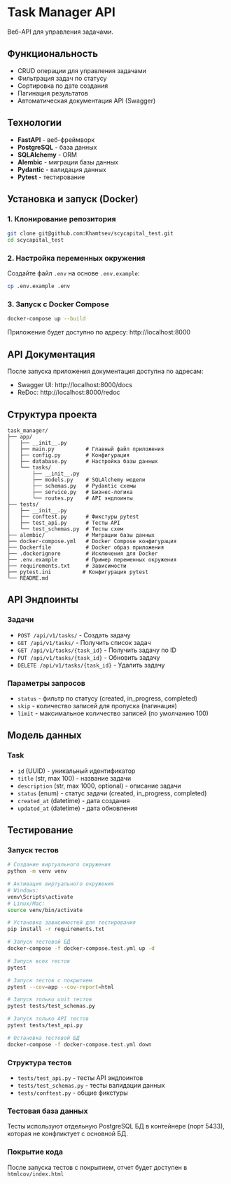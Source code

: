 # Task Manager API

Веб-API для управления задачами.

## Функциональность

- CRUD операции для управления задачами
- Фильтрация задач по статусу
- Сортировка по дате создания
- Пагинация результатов
- Автоматическая документация API (Swagger)

## Технологии

- **FastAPI** - веб-фреймворк
- **PostgreSQL** - база данных
- **SQLAlchemy** - ORM
- **Alembic** - миграции базы данных
- **Pydantic** - валидация данных
- **Pytest** - тестирование

## Установка и запуск (Docker)

### 1. Клонирование репозитория

```bash
git clone git@github.com:Khamtsev/scycapital_test.git
cd scycapital_test
```

### 2. Настройка переменных окружения

Создайте файл `.env` на основе `.env.example`:

```bash
cp .env.example .env
```

### 3. Запуск с Docker Compose

```bash
docker-compose up --build
```

Приложение будет доступно по адресу: http://localhost:8000

## API Документация

После запуска приложения документация доступна по адресам:
- Swagger UI: http://localhost:8000/docs
- ReDoc: http://localhost:8000/redoc

## Структура проекта

```
task_manager/
├── app/
│   ├── __init__.py
│   ├── main.py          # Главный файл приложения
│   ├── config.py        # Конфигурация
│   ├── database.py      # Настройка базы данных
│   └── tasks/
│       ├── __init__.py
│       ├── models.py    # SQLAlchemy модели
│       ├── schemas.py   # Pydantic схемы
│       ├── service.py   # Бизнес-логика
│       └── routes.py    # API эндпоинты
├── tests/
│   ├── __init__.py
│   ├── conftest.py      # Фикстуры pytest
│   ├── test_api.py      # Тесты API
│   └── test_schemas.py  # Тесты схем
├── alembic/             # Миграции базы данных
├── docker-compose.yml   # Docker Compose конфигурация
├── Dockerfile           # Docker образ приложения
├── .dockerignore        # Исключения для Docker
├── .env.example         # Пример переменных окружения
├── requirements.txt     # Зависимости
├── pytest.ini          # Конфигурация pytest
└── README.md
```

## API Эндпоинты

### Задачи

- `POST /api/v1/tasks/` - Создать задачу
- `GET /api/v1/tasks/` - Получить список задач
- `GET /api/v1/tasks/{task_id}` - Получить задачу по ID
- `PUT /api/v1/tasks/{task_id}` - Обновить задачу
- `DELETE /api/v1/tasks/{task_id}` - Удалить задачу

### Параметры запросов

- `status` - фильтр по статусу (created, in_progress, completed)
- `skip` - количество записей для пропуска (пагинация)
- `limit` - максимальное количество записей (по умолчанию 100)

## Модель данных

### Task

- `id` (UUID) - уникальный идентификатор
- `title` (str, max 100) - название задачи
- `description` (str, max 1000, optional) - описание задачи
- `status` (enum) - статус задачи (created, in_progress, completed)
- `created_at` (datetime) - дата создания
- `updated_at` (datetime) - дата обновления

## Тестирование

### Запуск тестов

```bash
# Создание виртуального окружения
python -m venv venv

# Активация виртуального окружения
# Windows:
venv\Scripts\activate
# Linux/Mac:
source venv/bin/activate

# Установка зависимостей для тестирования
pip install -r requirements.txt

# Запуск тестовой БД
docker-compose -f docker-compose.test.yml up -d

# Запуск всех тестов
pytest

# Запуск тестов с покрытием
pytest --cov=app --cov-report=html

# Запуск только unit тестов
pytest tests/test_schemas.py

# Запуск только API тестов
pytest tests/test_api.py

# Остановка тестовой БД
docker-compose -f docker-compose.test.yml down
```

### Структура тестов

- `tests/test_api.py` - тесты API эндпоинтов
- `tests/test_schemas.py` - тесты валидации данных
- `tests/conftest.py` - общие фикстуры

### Тестовая база данных

Тесты используют отдельную PostgreSQL БД в контейнере (порт 5433), которая не конфликтует с основной БД.

### Покрытие кода

После запуска тестов с покрытием, отчет будет доступен в `htmlcov/index.html`
